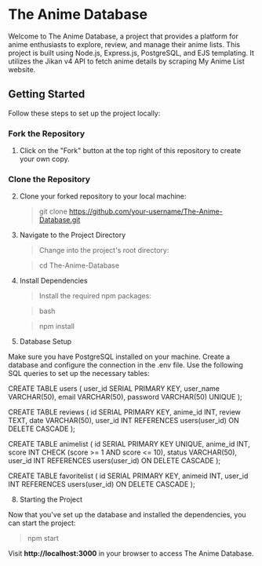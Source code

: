 # The Anime Database

Welcome to The Anime Database, a project that provides a platform for anime enthusiasts to explore, review, and manage their anime lists. This project is built using Node.js, Express.js, PostgreSQL, and EJS templating. It utilizes the Jikan v4 API to fetch anime details by scraping My Anime List website.

## Getting Started

Follow these steps to set up the project locally:

### Fork the Repository

1. Click on the "Fork" button at the top right of this repository to create your own copy.

### Clone the Repository

2. Clone your forked repository to your local machine:

    > git clone https://github.com/your-username/The-Anime-Database.git
   
5. Navigate to the Project Directory

    > Change into the project's root directory:

    > cd The-Anime-Database

6. Install Dependencies

    > Install the required npm packages:

    > bash

    > npm install

7. Database Setup

Make sure you have PostgreSQL installed on your machine. Create a database and configure the connection in the .env file. Use the following SQL queries to set up the necessary tables:

CREATE TABLE users (
    user_id SERIAL PRIMARY KEY,
    user_name VARCHAR(50),
    email VARCHAR(50),
    password VARCHAR(50) UNIQUE
);

CREATE TABLE reviews (
    id SERIAL PRIMARY KEY,
    anime_id INT,
    review TEXT,
    date VARCHAR(50),
    user_id INT REFERENCES users(user_id) ON DELETE CASCADE
);

CREATE TABLE animelist (
    id SERIAL PRIMARY KEY UNIQUE,
    anime_id INT,
    score INT CHECK (score >= 1 AND score <= 10),
    status VARCHAR(50),
    user_id INT REFERENCES users(user_id) ON DELETE CASCADE
);

CREATE TABLE favoritelist (
    id SERIAL PRIMARY KEY,
    animeid INT,
    user_id INT REFERENCES users(user_id) ON DELETE CASCADE
);

8. Starting the Project

Now that you've set up the database and installed the dependencies, you can start the project:

  > npm start

Visit **http://localhost:3000** in your browser to access The Anime Database.
